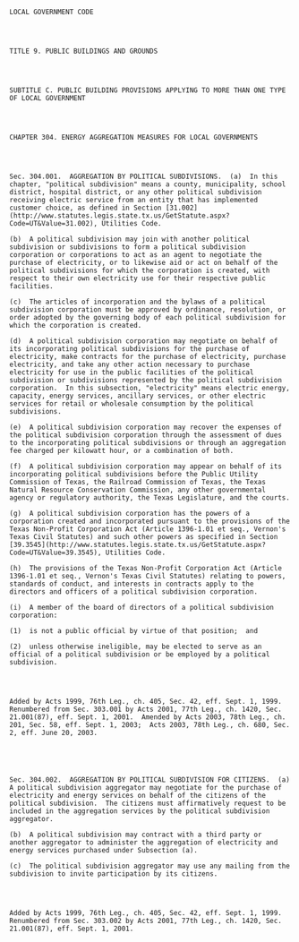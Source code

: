 ﻿
    
    
    	
    					
    
    
    LOCAL GOVERNMENT CODE
    
      
    
    
    TITLE 9. PUBLIC BUILDINGS AND GROUNDS
    
      
    
    
    SUBTITLE C. PUBLIC BUILDING PROVISIONS APPLYING TO MORE THAN ONE TYPE OF LOCAL GOVERNMENT
    
      
    
    
    CHAPTER 304. ENERGY AGGREGATION MEASURES FOR LOCAL GOVERNMENTS
    
      
    
    
    Sec. 304.001.  AGGREGATION BY POLITICAL SUBDIVISIONS.  (a)  In this chapter, "political subdivision" means a county, municipality, school district, hospital district, or any other political subdivision receiving electric service from an entity that has implemented customer choice, as defined in Section [31.002](http://www.statutes.legis.state.tx.us/GetStatute.aspx?Code=UT&Value=31.002), Utilities Code.
    
    (b)  A political subdivision may join with another political subdivision or subdivisions to form a political subdivision corporation or corporations to act as an agent to negotiate the purchase of electricity, or to likewise aid or act on behalf of the political subdivisions for which the corporation is created, with respect to their own electricity use for their respective public facilities.
    
    (c)  The articles of incorporation and the bylaws of a political subdivision corporation must be approved by ordinance, resolution, or order adopted by the governing body of each political subdivision for which the corporation is created.
    
    (d)  A political subdivision corporation may negotiate on behalf of its incorporating political subdivisions for the purchase of electricity, make contracts for the purchase of electricity, purchase electricity, and take any other action necessary to purchase electricity for use in the public facilities of the political subdivision or subdivisions represented by the political subdivision corporation.  In this subsection, "electricity" means electric energy, capacity, energy services, ancillary services, or other electric services for retail or wholesale consumption by the political subdivisions.
    
    (e)  A political subdivision corporation may recover the expenses of the political subdivision corporation through the assessment of dues to the incorporating political subdivisions or through an aggregation fee charged per kilowatt hour, or a combination of both.
    
    (f)  A political subdivision corporation may appear on behalf of its incorporating political subdivisions before the Public Utility Commission of Texas, the Railroad Commission of Texas, the Texas Natural Resource Conservation Commission, any other governmental agency or regulatory authority, the Texas Legislature, and the courts.
    
    (g)  A political subdivision corporation has the powers of a corporation created and incorporated pursuant to the provisions of the Texas Non-Profit Corporation Act (Article 1396-1.01 et seq., Vernon's Texas Civil Statutes) and such other powers as specified in Section [39.3545](http://www.statutes.legis.state.tx.us/GetStatute.aspx?Code=UT&Value=39.3545), Utilities Code.
    
    (h)  The provisions of the Texas Non-Profit Corporation Act (Article 1396-1.01 et seq., Vernon's Texas Civil Statutes) relating to powers, standards of conduct, and interests in contracts apply to the directors and officers of a political subdivision corporation.
    
    (i)  A member of the board of directors of a political subdivision corporation:
    
    (1)  is not a public official by virtue of that position;  and
    
    (2)  unless otherwise ineligible, may be elected to serve as an official of a political subdivision or be employed by a political subdivision.
    
    
    
    
    Added by Acts 1999, 76th Leg., ch. 405, Sec. 42, eff. Sept. 1, 1999.  Renumbered from Sec. 303.001 by Acts 2001, 77th Leg., ch. 1420, Sec. 21.001(87), eff. Sept. 1, 2001.  Amended by Acts 2003, 78th Leg., ch. 201, Sec. 58, eff. Sept. 1, 2003;  Acts 2003, 78th Leg., ch. 680, Sec. 2, eff. June 20, 2003.
    
    
    
    
    
    Sec. 304.002.  AGGREGATION BY POLITICAL SUBDIVISION FOR CITIZENS.  (a)  A political subdivision aggregator may negotiate for the purchase of electricity and energy services on behalf of the citizens of the political subdivision.  The citizens must affirmatively request to be included in the aggregation services by the political subdivision aggregator.
    
    (b)  A political subdivision may contract with a third party or another aggregator to administer the aggregation of electricity and energy services purchased under Subsection (a).
    
    (c)  The political subdivision aggregator may use any mailing from the subdivision to invite participation by its citizens.
    
    
    
    
    Added by Acts 1999, 76th Leg., ch. 405, Sec. 42, eff. Sept. 1, 1999.  Renumbered from Sec. 303.002 by Acts 2001, 77th Leg., ch. 1420, Sec. 21.001(87), eff. Sept. 1, 2001.
    
    
    
    
    				
